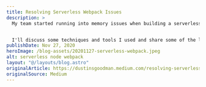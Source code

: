 ```yaml
---
title: Resolving Serverless Webpack Issues
description: >
  My team started running into memory issues when building a serverless infrastructure with webpack that impacted both local development and our ability to deploy to AWS via CircleCI. Through my debugging, I learned quite a few important lessons for those considering the Serverless Framework relating to project and file structure and other key optimizations that your team may want to consider.


  I'll discuss some techniques and tools I used and share some of the lessons I learned along the way.
publishDate: Nov 27, 2020
heroImage: /blog-assets/20201127-serverless-webpack.jpeg
alt: serverless node webpack
layout: "@/layouts/blog.astro"
originalArticle: https://dustinsgoodman.medium.com/resolving-serverless-webpack-issues-efae729e0619
originalSource: Medium
---
```

